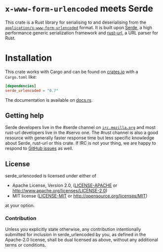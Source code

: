 `x-www-form-urlencoded` meets Serde
===================================

This crate is a Rust library for serialising to and deserialising from
the [`application/x-www-form-urlencoded`][urlencoded] format. It is built
upon [Serde], a high performance generic serialization framework and [rust-url],
a URL parser for Rust.

[rust-url]: https://github.com/servo/rust-url
[Serde]: https://github.com/serde-rs/serde
[urlencoded]: https://url.spec.whatwg.org/#application/x-www-form-urlencoded

Installation
============

This crate works with Cargo and can be found on
[crates.io] with a `Cargo.toml` like:

```toml
[dependencies]
serde_urlencoded = "0.7"
```

The documentation is available on [docs.rs].

[crates.io]: https://crates.io/crates/serde_urlencoded
[docs.rs]: https://docs.rs/serde_urlencoded/0.7.1/serde_urlencoded/

## Getting help

Serde developers live in the #serde channel on
[`irc.mozilla.org`](https://wiki.mozilla.org/IRC) and most rust-url developers
live in the #servo one. The #rust channel is also a good resource with generally
faster response time but less specific knowledge about Serde, rust-url or this
crate. If IRC is not your thing, we are happy to respond to [GitHub
issues](https://github.com/nox/serde_urlencoded/issues/new) as well.

## License

serde_urlencoded is licensed under either of

 * Apache License, Version 2.0, ([LICENSE-APACHE](LICENSE-APACHE) or
   http://www.apache.org/licenses/LICENSE-2.0)
 * MIT license ([LICENSE-MIT](LICENSE-MIT) or
   http://opensource.org/licenses/MIT)

at your option.

### Contribution

Unless you explicitly state otherwise, any contribution intentionally submitted
for inclusion in serde_urlencoded by you, as defined in the Apache-2.0 license,
shall be dual licensed as above, without any additional terms or conditions.
